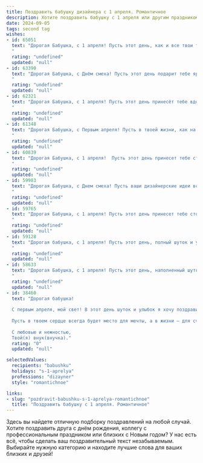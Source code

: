 ```yaml
---
title: Поздравить бабушку дизайнера с 1 апреля. Романтичное
description: Хотите поздравить бабушку с 1 апреля или другим праздником? Наш ИИ создаст незабываемое поздравление, а вы обязательно выделитесь среди других.  
date: 2024-09-05
tags: second tag
wishes:
- id: 65051
  text: "Дорогая Бабушка, с 1 апреля! Пусть этот день, как и все твои творения, будет ярким, красочным и полным вдохновения. Спасибо за твою любовь, за твою заботу и за твой талант, который ты так щедро делишь со всем миром. Ты – настоящий художник, создающий красоту не только на холсте, но и в нашей жизни.
  "
  rating: "undefined"
  updated: "null"
- id: 63390
  text: "Дорогая Бабушка, с Днём смеха! Пусть этот день подарит тебе яркие краски и вдохновение, как будто ты только что закончила свой самый удачный дизайн. Пусть твои мечты сбываются, а жизнь будет полна творческих идей и радости! 💖
  "
  rating: "undefined"
  updated: "null"
- id: 62321
  text: "Дорогая Бабушка, с 1 апреля! Пусть этот день принесёт тебе вдохновение, как яркие краски на твоих дизайнерских шедеврах. Желаю, чтобы твоя жизнь была такой же прекрасной и гармоничной, как твой талант.
  "
  rating: "undefined"
  updated: "null"
- id: 61348
  text: "Дорогая Бабушка, с Первым апреля! Пусть в твоей жизни, как на твоих великолепных дизайнерских работах, всегда царит яркая палитра красок, а каждый день будет полон вдохновения и любви!
  "
  rating: "undefined"
  updated: "null"
- id: 60839
  text: "Дорогая Бабушка, с 1 апреля!  Пусть этот день принесет тебе столько же ярких красок и вдохновения, сколько ты вкладываешь в свои дизайнерские творения.  Пусть твоя жизнь будет полна радости, как палитра художника, и пусть каждый день будет для тебя настоящим шедевром!
  "
  rating: "undefined"
  updated: "null"
- id: 59983
  text: "Дорогая Бабушка, с Днем смеха! Пусть ваши дизайнерские идеи всегда будут яркими, вдохновляющими и неповторимыми, как весенние цветы! Каждый ваш проект — это шедевр, который радует и вдохновляет!
  "
  rating: "undefined"
  updated: "null"
- id: 59765
  text: "Дорогая Бабушка, с 1 апреля! Пусть этот день принесет тебе столько же ярких красок и вдохновения, сколько ты вкладываешь в свои дизайнерские шедевры. Ты – настоящая художница жизни, и твоё творчество всегда завораживает. Желаю тебе бесконечного потока идей, безграничной радости и неисчерпаемой любви!
  "
  rating: "undefined"
  updated: "null"
- id: 59128
  text: "Дорогая бабушка, с 1 апреля! Пусть этот день, полный шуток и улыбок, станет для тебя началом невероятного творческого вдохновения, как будто сама весна раскрашивает твою жизнь яркими красками. Пусть твоя душа дизайнера всегда остаётся молодой, а фантазия - неисчерпаемой!
  "
  rating: "undefined"
  updated: "null"
- id: 58633
  text: "Дорогая Бабушка, с 1 апреля! Пусть этот день, наполненный шутками и смехом, станет для тебя ярким началом весны, вдохновляющим на творчество, как будто твои дизайнерские идеи только и ждут воплощения в жизнь! 💖🎉
  "
  rating: "undefined"
  updated: "null"
- id: 38460
  text: "Дорогая бабушка!
  
  С первым апреля, мой свет! В этот день шуток и улыбок я хочу поздравить тебя с праздником, который дарит радость и вдохновение. Ты, как истинный дизайнер жизни, создаешь вокруг себя атмосферу красоты и тепла. Твое умение находить гармонию в каждой детали напоминает мне о том, как важно ценить моменты, которые мы проводим вместе.
  
  Пусть в твоем сердце всегда будет место для мечты, а в жизни — для счастья. Желаю, чтобы твои идеи сбывались, а каждая шутка приносила улыбку. Ты — мой ориентир и моя муза, и я благодарен(на) за всё, чему ты меня научила.
  
  С любовью и нежностью,
  Твой(я) внук(внучка)."
  rating: "0"
  updated: "null"

selectedValues:
  recipients: "babushku"
  holidays: "s-1-aprelya"
  professions: "dizayner"
  style: "romantichnoe"

links:
- slug: "pozdravit-babushku-s-1-aprelya-romantichnoe"
  title: "Поздравить бабушку с 1 апреля. Романтичное"
---
```


Здесь вы найдете отличную подборку поздравлений на любой случай. 
Хотите поздравить друга с днём рождения, коллегу с профессиональным праздником или близких с Новым годом? У нас есть всё, чтобы сделать ваш поздравительный текст незабываемым. Выбирайте нужную категорию и находите лучшие слова для ваших близких и друзей!
